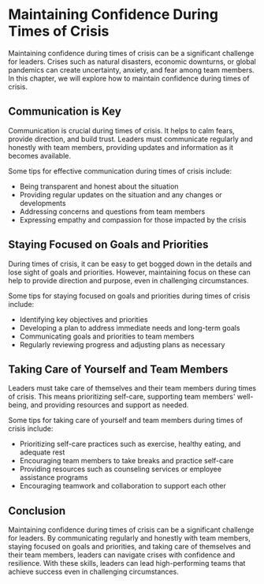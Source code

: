 Maintaining Confidence During Times of Crisis
=======================================================================================================

Maintaining confidence during times of crisis can be a significant challenge for leaders. Crises such as natural disasters, economic downturns, or global pandemics can create uncertainty, anxiety, and fear among team members. In this chapter, we will explore how to maintain confidence during times of crisis.

Communication is Key
--------------------

Communication is crucial during times of crisis. It helps to calm fears, provide direction, and build trust. Leaders must communicate regularly and honestly with team members, providing updates and information as it becomes available.

Some tips for effective communication during times of crisis include:

* Being transparent and honest about the situation
* Providing regular updates on the situation and any changes or developments
* Addressing concerns and questions from team members
* Expressing empathy and compassion for those impacted by the crisis

Staying Focused on Goals and Priorities
---------------------------------------

During times of crisis, it can be easy to get bogged down in the details and lose sight of goals and priorities. However, maintaining focus on these can help to provide direction and purpose, even in challenging circumstances.

Some tips for staying focused on goals and priorities during times of crisis include:

* Identifying key objectives and priorities
* Developing a plan to address immediate needs and long-term goals
* Communicating goals and priorities to team members
* Regularly reviewing progress and adjusting plans as necessary

Taking Care of Yourself and Team Members
----------------------------------------

Leaders must take care of themselves and their team members during times of crisis. This means prioritizing self-care, supporting team members' well-being, and providing resources and support as needed.

Some tips for taking care of yourself and team members during times of crisis include:

* Prioritizing self-care practices such as exercise, healthy eating, and adequate rest
* Encouraging team members to take breaks and practice self-care
* Providing resources such as counseling services or employee assistance programs
* Encouraging teamwork and collaboration to support each other

Conclusion
----------

Maintaining confidence during times of crisis can be a significant challenge for leaders. By communicating regularly and honestly with team members, staying focused on goals and priorities, and taking care of themselves and their team members, leaders can navigate crises with confidence and resilience. With these skills, leaders can lead high-performing teams that achieve success even in challenging circumstances.
